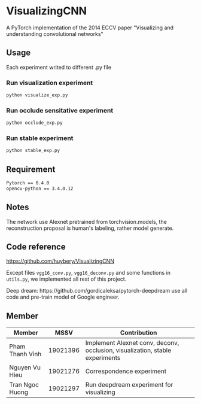 # VisualizingCNN

A PyTorch implementation of the 2014 ECCV paper "Visualizing and understanding convolutional networks"


## Usage
Each experiment writed to different .py file
### Run visualization experiment

```bash
python visualize_exp.py
```
### Run occlude sensitative experiment

```bash
python occlude_exp.py
```
### Run stable experiment

```bash
python stable_exp.py
```

## Requirement

```bash
Pytorch == 0.4.0
opencv-python == 3.4.0.12
```

## Notes

The network use Alexnet pretrained from torchvision.models, the reconstruction proposal is human's labeling, rather model generate.

## Code reference
https://github.com/huybery/VisualizingCNN

Except files `vgg16_conv.py`, `vgg16_deconv.py` and some functions in `utils.py`, we implemented all rest of this project.
<p>
Deep dream: 
  https://github.com/gordicaleksa/pytorch-deepdream
  use all code and pre-train model of Google engineer.
</p>

## Member
| Member          | MSSV     | Contribution                                                                  |
|-----------------|----------|-------------------------------------------------------------------------------|
| Pham Thanh Vinh | 19021396 | Implement Alexnet conv, deconv, occlusion, visualization, stable experiments  |
| Nguyen Vu Hieu  | 19021276 | Correspondence experiment                                                     |
| Tran Ngoc Huong | 19021297 | Run deepdream experiment for visualizing                                      |
